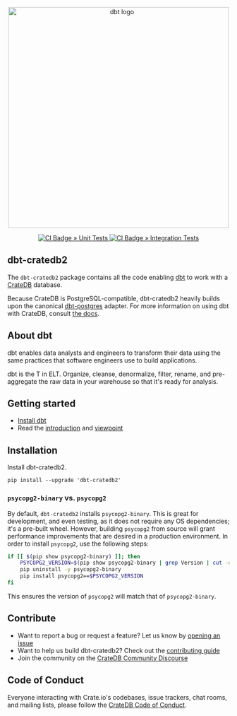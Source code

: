 <p align="center">
  <img src="https://raw.githubusercontent.com/dbt-labs/dbt/ec7dee39f793aa4f7dd3dae37282cc87664813e4/etc/dbt-logo-full.svg" alt="dbt logo" width="500"/>
</p>
<p align="center">
  <a href="https://github.com/crate-workbench/dbt-cratedb2/actions/workflows/unit-tests.yml">
    <img src="https://github.com/crate-workbench/dbt-cratedb2/actions/workflows/unit-tests.yml/badge.svg?event=push" alt="CI Badge » Unit Tests"/>
  </a>
  <a href="https://github.com/crate-workbench/dbt-cratedb2/actions/workflows/integration-tests.yml">
    <img src="https://github.com/crate-workbench/dbt-cratedb2/actions/workflows/integration-tests.yml/badge.svg?event=push" alt="CI Badge » Integration Tests"/>
  </a>
</p>

## dbt-cratedb2

The `dbt-cratedb2` package contains all the code enabling [dbt] to work with a
[CrateDB] database.

Because CrateDB is PostgreSQL-compatible, dbt-cratedb2
heavily builds upon the canonical [dbt-postgres] adapter.
For more information on using dbt with CrateDB,
consult [the docs](https://docs.getdbt.com/docs/profile-cratedb).

## About dbt

dbt enables data analysts and engineers to transform their data using the same practices that software engineers use to build applications.

dbt is the T in ELT. Organize, cleanse, denormalize, filter, rename, and pre-aggregate the raw data in your warehouse so that it's ready for analysis.

## Getting started

- [Install dbt](https://docs.getdbt.com/docs/installation)
- Read the [introduction](https://docs.getdbt.com/docs/introduction/) and [viewpoint](https://docs.getdbt.com/docs/about/viewpoint/)

## Installation
Install dbt-cratedb2.
```shell
pip install --upgrade 'dbt-cratedb2'
```

### `psycopg2-binary` vs. `psycopg2`

By default, `dbt-cratedb2` installs `psycopg2-binary`. This is great for development, and even testing, as it does not require any OS dependencies; it's a pre-built wheel. However, building `psycopg2` from source will grant performance improvements that are desired in a production environment. In order to install `psycopg2`, use the following steps:

```bash
if [[ $(pip show psycopg2-binary) ]]; then
    PSYCOPG2_VERSION=$(pip show psycopg2-binary | grep Version | cut -d " " -f 2)
    pip uninstall -y psycopg2-binary
    pip install psycopg2==$PSYCOPG2_VERSION
fi
```

This ensures the version of `psycopg2` will match that of `psycopg2-binary`.


## Contribute

- Want to report a bug or request a feature? Let us know by [opening an issue](https://github.com/crate-workbench/dbt-cratedb2/issues/new)
- Want to help us build dbt-cratedb2? Check out the [contributing guide](https://github.com/crate-workbench/dbt-cratedb2/blob/main/CONTRIBUTING.md)
- Join the community on the [CrateDB Community Discourse](https://community.cratedb.com/)

## Code of Conduct

Everyone interacting with Crate.io's codebases, issue trackers, chat rooms, and mailing lists, please follow the [CrateDB Code of Conduct](https://github.com/crate/crate/blob/master/CODE_OF_CONDUCT.md).


[CrateDB]: https://github.com/crate/crate
[dbt]: https://www.getdbt.com/
[dbt-postgres]: https://github.com/dbt-labs/dbt-postgres
